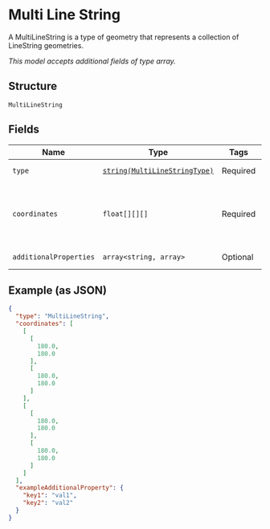
# Multi Line String

A MultiLineString is a type of geometry that represents a collection of LineString geometries.

*This model accepts additional fields of type array.*

## Structure

`MultiLineString`

## Fields

| Name | Type | Tags | Description | Getter | Setter |
|  --- | --- | --- | --- | --- | --- |
| `type` | [`string(MultiLineStringType)`](../../doc/models/multi-line-string-type.md) | Required | - | getType(): string | setType(string type): void |
| `coordinates` | `float[][][]` | Required | **Constraints**: *Minimum Items*: `1`, *Maximum Items*: `10`, `>= -180`, `<= 180` | getCoordinates(): array | setCoordinates(array coordinates): void |
| `additionalProperties` | `array<string, array>` | Optional | - | findAdditionalProperty(string key): array | additionalProperty(string key, array value): void |

## Example (as JSON)

```json
{
  "type": "MultiLineString",
  "coordinates": [
    [
      [
        180.0,
        180.0
      ],
      [
        180.0,
        180.0
      ]
    ],
    [
      [
        180.0,
        180.0
      ],
      [
        180.0,
        180.0
      ]
    ]
  ],
  "exampleAdditionalProperty": {
    "key1": "val1",
    "key2": "val2"
  }
}
```

